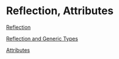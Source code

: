 # Reflection, Attributes

[Reflection]

[Reflection and Generic Types]

[Attributes]

[//]: #
[Reflection]: <https://learn.microsoft.com/en-us/dotnet/csharp/programming-guide/concepts/reflection>
[Reflection and Generic Types]: <https://learn.microsoft.com/en-us/dotnet/framework/reflection-and-codedom/reflection-and-generic-types>
[Attributes]: <https://learn.microsoft.com/en-us/dotnet/csharp/programming-guide/concepts/attributes/>
